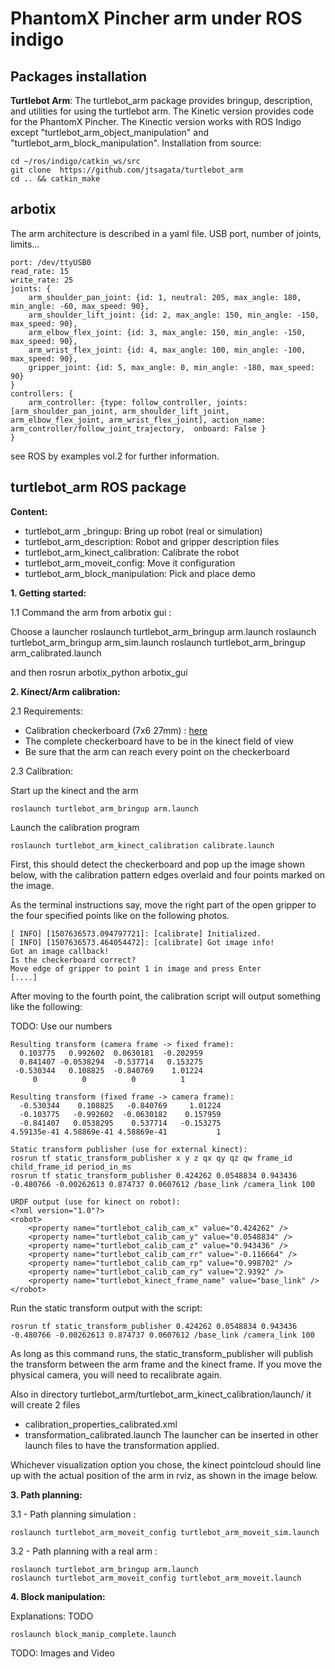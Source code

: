 # PhantomX Pincher arm under ROS indigo 

## Packages installation 

__Turtlebot Arm__:
The turtlebot_arm package provides bringup, description, and utilities for using the turtlebot arm. 
The Kinetic version provides code for the PhantomX Pincher. The Kinectic version works with ROS Indigo except "turtlebot_arm_object_manipulation" and "turtlebot_arm_block_manipulation".
Installation from source:

	cd ~/ros/indigo/catkin_ws/src
	git clone  https://github.com/jtsagata/turtlebot_arm
	cd .. && catkin_make

	
## arbotix

The arm architecture is described in a yaml file. USB port, number of joints, limits...

	port: /dev/ttyUSB0
	read_rate: 15
	write_rate: 25
	joints: {
  		arm_shoulder_pan_joint: {id: 1, neutral: 205, max_angle: 180, min_angle: -60, max_speed: 90},
		arm_shoulder_lift_joint: {id: 2, max_angle: 150, min_angle: -150, max_speed: 90},
		arm_elbow_flex_joint: {id: 3, max_angle: 150, min_angle: -150, max_speed: 90},
 		arm_wrist_flex_joint: {id: 4, max_angle: 100, min_angle: -100, max_speed: 90},
		gripper_joint: {id: 5, max_angle: 0, min_angle: -180, max_speed: 90}
	}
	controllers: {
 		arm_controller: {type: follow_controller, joints: [arm_shoulder_pan_joint, arm_shoulder_lift_joint,  arm_elbow_flex_joint, arm_wrist_flex_joint], action_name: arm_controller/follow_joint_trajectory,  onboard: False }
	}
	
see ROS by examples vol.2 for further information.

## turtlebot_arm ROS package
__Content:__

- turtlebot_arm _bringup: Bring up robot (real or simulation)
- turtlebot_arm_description: Robot and gripper description files
- turtlebot_arm_kinect_calibration: Calibrate the robot
- turtlebot_arm_moveit_config: Move it configuration
- turtlebot_arm_block_manipulation: Pick and place demo

__1. Getting started:__

1.1 Command the arm from arbotix gui :

Choose a launcher
	roslaunch turtlebot_arm_bringup arm.launch
	roslaunch turtlebot_arm_bringup arm_sim.launch
	roslaunch turtlebot_arm_bringup arm_calibrated.launch

and then
	rosrun arbotix_python arbotix_gui


__2. Kinect/Arm calibration:__

2.1 Requirements:
- Calibration checkerboard (7x6 27mm) : [here](http://wiki.ros.org/turtlebot_kinect_arm_calibration/Tutorials/CalibratingKinectToTurtleBotArm?action=AttachFile&do=get&target=check_7x6_27mm.pdf) 
- The complete checkerboard have to be in the kinect field of view
- Be sure that the arm can reach every point on the checkerboard

2.3 Calibration:

Start up the kinect and the arm

	roslaunch turtlebot_arm_bringup arm.launch
	
Launch the calibration program

	roslaunch turtlebot_arm_kinect_calibration calibrate.launch
	
First, this should detect the checkerboard and pop up the image shown below, with the calibration pattern edges overlaid and four points marked on the image. 

As the terminal instructions say,  move the right part of the open gripper to the four specified points like on the following photos. 


	[ INFO] [1507636573.094797721]: [calibrate] Initialized.
	[ INFO] [1507636573.464054472]: [calibrate] Got image info!
	Got an image callback!
	Is the checkerboard correct? 
	Move edge of gripper to point 1 in image and press Enter
	[....]
	

After moving to the fourth point, the calibration script will output something like the following: 

TODO: Use our numbers

	Resulting transform (camera frame -> fixed frame): 
	  0.103775   0.992602  0.0630181  -0.202959
	  0.841407 -0.0538294  -0.537714   0.153275
	 -0.530344   0.108825  -0.840769    1.01224
		 0          0          0          1

	Resulting transform (fixed frame -> camera frame): 
	  -0.530344    0.108825   -0.840769     1.01224
	  -0.103775   -0.992602  -0.0630182    0.157959
	  -0.841407   0.0538295    0.537714   -0.153275
	4.59135e-41 4.58869e-41 4.58869e-41           1

	Static transform publisher (use for external kinect): 
	rosrun tf static_transform_publisher x y z qx qy qz qw frame_id child_frame_id period_in_ms
	rosrun tf static_transform_publisher 0.424262 0.0548834 0.943436 -0.480766 -0.00262613 0.874737 0.0607612 /base_link /camera_link 100

	URDF output (use for kinect on robot): 
	<?xml version="1.0"?>
	<robot>
		<property name="turtlebot_calib_cam_x" value="0.424262" />
		<property name="turtlebot_calib_cam_y" value="0.0548834" />
		<property name="turtlebot_calib_cam_z" value="0.943436" />
		<property name="turtlebot_calib_cam_rr" value="-0.116664" />
		<property name="turtlebot_calib_cam_rp" value="0.998702" />
		<property name="turtlebot_calib_cam_ry" value="2.9392" />
		<property name="turtlebot_kinect_frame_name" value="base_link" />
	</robot>

Run the static transform output with the script:

	rosrun tf static_transform_publisher 0.424262 0.0548834 0.943436 -0.480766 -0.00262613 0.874737 0.0607612 /base_link /camera_link 100

As long as this command runs, the static_transform_publisher will publish the transform between the arm frame and the kinect frame. If you move the physical camera, you will need to recalibrate again. 

Also in directory  turtlebot_arm/turtlebot_arm_kinect_calibration/launch/ it will create 2 files
- calibration_properties_calibrated.xml
- transformation_calibrated.launch
The launcher can be inserted in other launch files to have the transformation applied.


Whichever visualization option you chose, the kinect pointcloud  should line up with the actual position of the arm in rviz, as shown in the image below. 


__3. Path planning:__

3.1 - Path planning simulation :

	roslaunch turtlebot_arm_moveit_config turtlebot_arm_moveit_sim.launch 


3.2 - Path planning with a real arm :

	roslaunch turtlebot_arm_bringup arm.launch
	roslaunch turtlebot_arm_moveit_config turtlebot_arm_moveit.launch 
	


__4. Block manipulation:__

Explanations: TODO

	roslaunch block_manip_complete.launch


TODO: Images and Video


































	